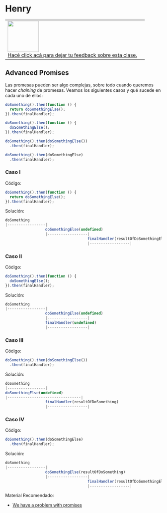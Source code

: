 # Henry

<table width="100%" style='table-layout:fixed;'>
  <tr>
	  <td>
	  	<a href="https://airtable.com/shrBpWkYV4K12PPNZ?prefill_clase=04-AdvancePromises">
			<img src="https://static.thenounproject.com/png/204643-200.png" width="100"/>
			<br>
			Hacé click acá para dejar tu feedback sobre esta clase.
	  	</a>
	  </td>
    <td>
		</td>
  </tr>
</table>

## Advanced Promises

Las promesas pueden ser algo complejas, sobre todo cuando queremos hacer _chaining_ de promesas. Veamos los siguientes casos y qué sucede en cada uno de ellos:


```javascript
doSomething().then(function () {
  return doSomethingElse();
}).then(finalHandler);

doSomething().then(function () {
  doSomethingElse();
}).then(finalHandler);

doSomething().then(doSomethingElse())
  .then(finalHandler);

doSomething().then(doSomethingElse)
  .then(finalHandler);
```

### Caso I
Código:
```javascript
doSomething().then(function () {
  return doSomethingElse();
}).then(finalHandler);
```
Solución:
```javascript
doSomething
|-----------------|
                  doSomethingElse(undefined)
                  |------------------|
                                     finalHandler(resultOfDoSomethingElse)
                                     |------------------|

```

### Caso II

Código:
```javascript
doSomething().then(function () {
  doSomethingElse();
}).then(finalHandler);
```
Solución:
```javascript
doSomething
|-----------------|
                  doSomethingElse(undefined)
                  |------------------|
                  finalHandler(undefined)
                  |------------------|

```
### Caso III
Código:
```javascript
doSomething().then(doSomethingElse())
  .then(finalHandler);
```
Solución:
```javascript
doSomething
|-----------------|
doSomethingElse(undefined)
|---------------------------------|
                  finalHandler(resultOfDoSomething)
                  |------------------|
```

### Caso IV
Código:
```javascript
doSomething().then(doSomethingElse)
  .then(finalHandler);
```
Solución:
```javascript
doSomething
|-----------------|
                  doSomethingElse(resultOfDoSomething)
                  |------------------|
                                     finalHandler(resultOfDoSomethingElse)
                                     |------------------|
```

Material Recomendado:


- [We have a problem with promises](https://pouchdb.com/2015/05/18/we-have-a-problem-with-promises.html)
